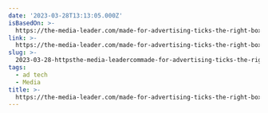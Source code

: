 ```yaml
---
date: '2023-03-28T13:13:05.000Z'
isBasedOn: >-
  https://the-media-leader.com/made-for-advertising-ticks-the-right-boxes-but-is-it-just-unhelpful-clutter/
link: >-
  https://the-media-leader.com/made-for-advertising-ticks-the-right-boxes-but-is-it-just-unhelpful-clutter/
slug: >-
  2023-03-28-httpsthe-media-leadercommade-for-advertising-ticks-the-right-boxes-but-is-it-just-unhelpful-clutter
tags:
  - ad tech
  - Media
title: >-
  https://the-media-leader.com/made-for-advertising-ticks-the-right-boxes-but-is-it-just-unhelpful-clutter/
---
```


